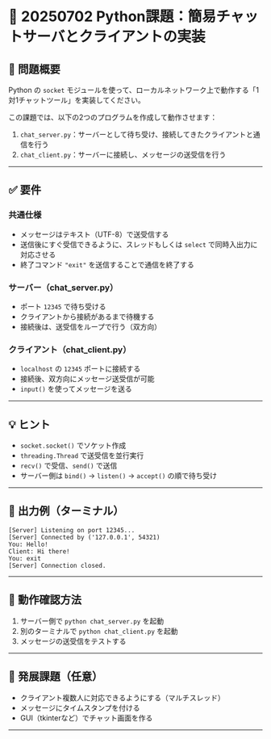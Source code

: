 # 📅 20250702 Python課題：簡易チャットサーバとクライアントの実装

## 📝 問題概要

Python の `socket` モジュールを使って、ローカルネットワーク上で動作する「1対1チャットツール」を実装してください。

この課題では、以下の2つのプログラムを作成して動作させます：

1. `chat_server.py`：サーバーとして待ち受け、接続してきたクライアントと通信を行う
2. `chat_client.py`：サーバーに接続し、メッセージの送受信を行う

---

## ✅ 要件

### 共通仕様

- メッセージはテキスト（UTF-8）で送受信する
- 送信後にすぐ受信できるように、スレッドもしくは `select` で同時入出力に対応させる
- 終了コマンド `"exit"` を送信することで通信を終了する

### サーバー（chat_server.py）

- ポート `12345` で待ち受ける
- クライアントから接続があるまで待機する
- 接続後は、送受信をループで行う（双方向）

### クライアント（chat_client.py）

- `localhost` の `12345` ポートに接続する
- 接続後、双方向にメッセージ送受信が可能
- `input()` を使ってメッセージを送る

---

## 💡 ヒント

- `socket.socket()` でソケット作成
- `threading.Thread` で送受信を並行実行
- `recv()` で受信、`send()` で送信
- サーバー側は `bind()` → `listen()` → `accept()` の順で待ち受け

---

## 📂 出力例（ターミナル）

```
[Server] Listening on port 12345...
[Server] Connected by ('127.0.0.1', 54321)
You: Hello!
Client: Hi there!
You: exit
[Server] Connection closed.
```
---

## 🔧 動作確認方法

1. サーバー側で `python chat_server.py` を起動
2. 別のターミナルで `python chat_client.py` を起動
3. メッセージの送受信をテストする

---

## 🔄 発展課題（任意）

- クライアント複数人に対応できるようにする（マルチスレッド）
- メッセージにタイムスタンプを付ける
- GUI（tkinterなど）でチャット画面を作る

---

